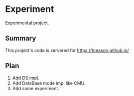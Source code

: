 # Experiment

Experimental project.


## Summary

This project's code is servered for https://tceason.github.io/

## Plan

1. Add DS impl.
2. Add DataBase mode impl like CMU.
3. Add some experiment.